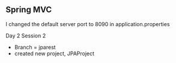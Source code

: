 ## Spring MVC
I changed the default server port to 8090 in application.properties


Day 2 Session 2
- Branch = jparest
- created new project, JPAProject